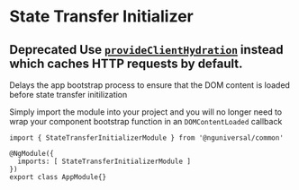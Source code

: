 # State Transfer Initializer

## Deprecated Use [`provideClientHydration`](https://angular.io/api/platform-browser/provideClientHydration) instead which caches HTTP requests by default.

Delays the app bootstrap process to ensure that the DOM content is loaded before state transfer initilization

Simply import the module into your project and you will no longer need to wrap your component bootstrap function in an `DOMContentLoaded` callback

```
import { StateTransferInitializerModule } from '@nguniversal/common'

@NgModule({
  imports: [ StateTransferInitializerModule ]
})
export class AppModule{}
```
